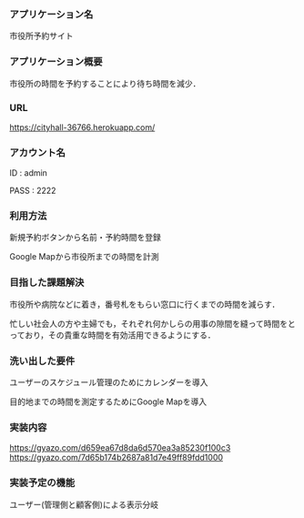 ### アプリケーション名
  市役所予約サイト

### アプリケーション概要
  市役所の時間を予約することにより待ち時間を減少．

### URL
  https://cityhall-36766.herokuapp.com/

### アカウント名
  ID : admin
  
  PASS : 2222

### 利用方法
  新規予約ボタンから名前・予約時間を登録

  Google Mapから市役所までの時間を計測

### 目指した課題解決
  市役所や病院などに着き，番号札をもらい窓口に行くまでの時間を減らす．
  
  忙しい社会人の方や主婦でも，それぞれ何かしらの用事の隙間を縫って時間をとっており，その貴重な時間を有効活用できるようにする．

### 洗い出した要件
  ユーザーのスケジュール管理のためにカレンダーを導入
  
  目的地までの時間を測定するためにGoogle Mapを導入

### 実装内容
  https://gyazo.com/d659ea67d8da6d570ea3a85230f100c3
  https://gyazo.com/7d65b174b2687a81d7e49ff89fdd1000

### 実装予定の機能
  ユーザー(管理側と顧客側)による表示分岐
